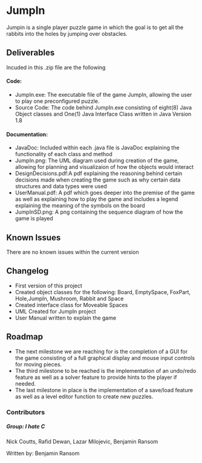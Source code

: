 # JumpIn

Jumpin is a single player puzzle game in which the goal is to get all the rabbits into the holes by jumping over obstacles.

## Deliverables
Incuded in this .zip file are the following

#### Code:
 - JumpIn.exe: The executable file of the game JumpIn, allowing the user to play one preconfigured puzzle.
 - Source Code: The code behind JumpIn.exe consisting of eight(8) Java Object classes and One(1) Java Interface Class written in Java Version 1.8
#### Documentation:
- JavaDoc: Included within each .java file is JavaDoc explaining the functionality of each class and method
- JumpIn.png: The UML diagram used during creation of the game, allowing for planning and visualizaion of how the objects
would interact
- DesignDecisions.pdf:A pdf explaining the reasoning behind certain decisions made when creating the game 
such as why certain data structures and data types were used  
- UserManual.pdf: A pdf which goes deeper into the premise of the game as well 
as explaining how to play the game and includes a legend explaining the meaning of the symbols on the board
- JumpInSD.png: A png containing the sequence diagram of how the game is played 
 
## Known Issues
There are no known issues within the current version 

## Changelog
- First version of this project
- Created object classes for the following: Board, EmptySpace, FoxPart, Hole,JumpIn, Mushroom, Rabbit and Space
- Created interface class for Moveable Spaces
- UML Created for JumpIn project
- User Manual written to explain the game
## Roadmap
- The next milestone we are reaching for is the completion of a GUI for the game consisting of a full graphical display and mouse 
input controls for moving pieces. 
- The third milestone to be reached is the implementation of an undo/redo feature as well as a solver feature to provide hints to
 the player if needed.
- The last milestone in place is the implementation of a save/load feature as well as a level editor function to create new puzzles.

### Contributors
##### Group: I hate C
Nick Coutts,
Rafid Dewan,
Lazar Milojevic,
Benjamin Ransom



Written by: Benjamin Ransom
